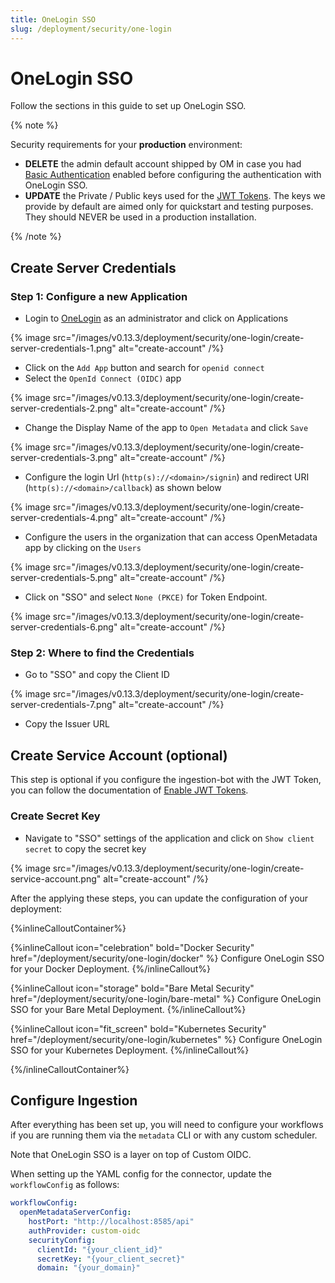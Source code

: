 ```yaml
---
title: OneLogin SSO
slug: /deployment/security/one-login
---
```


# OneLogin SSO

Follow the sections in this guide to set up OneLogin SSO.

{% note %}

Security requirements for your **production** environment:

- **DELETE** the admin default account shipped by OM in case you had [Basic Authentication](/deployment/security/basic-auth)
  enabled before configuring the authentication with OneLogin SSO.
- **UPDATE** the Private / Public keys used for the [JWT Tokens](/deployment/security/enable-jwt-tokens). The keys we provide
  by default are aimed only for quickstart and testing purposes. They should NEVER be used in a production installation.

{% /note %}

## Create Server Credentials

### Step 1: Configure a new Application

- Login to [OneLogin](https://www.onelogin.com/) as an administrator and click on Applications

 {% image src="/images/v0.13.3/deployment/security/one-login/create-server-credentials-1.png" alt="create-account" /%}

- Click on the `Add App` button and search for `openid connect`
- Select the `OpenId Connect (OIDC)` app

 {% image src="/images/v0.13.3/deployment/security/one-login/create-server-credentials-2.png" alt="create-account" /%}

- Change the Display Name of the app to `Open Metadata` and click `Save`

 {% image src="/images/v0.13.3/deployment/security/one-login/create-server-credentials-3.png" alt="create-account" /%}

- Configure the login Url (`http(s)://<domain>/signin`) and redirect URI (`http(s)://<domain>/callback`) as shown below

 {% image src="/images/v0.13.3/deployment/security/one-login/create-server-credentials-4.png" alt="create-account" /%}

- Configure the users in the organization that can access OpenMetadata app by clicking on the `Users`

 {% image src="/images/v0.13.3/deployment/security/one-login/create-server-credentials-5.png" alt="create-account" /%}

- Click on "SSO" and select `None (PKCE)` for Token Endpoint.

 {% image src="/images/v0.13.3/deployment/security/one-login/create-server-credentials-6.png" alt="create-account" /%}

### Step 2: Where to find the Credentials

- Go to "SSO" and copy the Client ID

 {% image src="/images/v0.13.3/deployment/security/one-login/create-server-credentials-7.png" alt="create-account" /%}

- Copy the Issuer URL

## Create Service Account (optional)

This step is optional if you configure the ingestion-bot with the JWT Token, you can follow the documentation of
[Enable JWT Tokens](/deployment/security/enable-jwt-tokens).

### Create Secret Key

- Navigate to "SSO" settings of the application and click on `Show client secret` to copy the secret key

 {% image src="/images/v0.13.3/deployment/security/one-login/create-service-account.png" alt="create-account" /%}

After the applying these steps, you can update the configuration of your deployment:

{%inlineCalloutContainer%}

{%inlineCallout
    icon="celebration"
    bold="Docker Security"
    href="/deployment/security/one-login/docker" %}
Configure OneLogin SSO for your Docker Deployment.
{%/inlineCallout%}

{%inlineCallout
    icon="storage"
    bold="Bare Metal Security"
    href="/deployment/security/one-login/bare-metal" %}
Configure OneLogin SSO for your Bare Metal Deployment.
{%/inlineCallout%}

{%inlineCallout
    icon="fit_screen"
    bold="Kubernetes Security"
    href="/deployment/security/one-login/kubernetes" %}
Configure OneLogin SSO for your Kubernetes Deployment.
{%/inlineCallout%}

{%/inlineCalloutContainer%}

## Configure Ingestion

After everything has been set up, you will need to configure your workflows if you are running them via the
`metadata` CLI or with any custom scheduler.

Note that OneLogin SSO is a layer on top of Custom OIDC.

When setting up the YAML config for the connector, update the `workflowConfig` as follows:

```yaml
workflowConfig:
  openMetadataServerConfig:
    hostPort: "http://localhost:8585/api"
    authProvider: custom-oidc
    securityConfig:
      clientId: "{your_client_id}"
      secretKey: "{your_client_secret}"
      domain: "{your_domain}"
```
